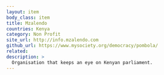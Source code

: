 ```yaml
---
layout: item
body_class: item
title: Mzalendo
countries: Kenya
category: Non Profit
site_url: http://info.mzalendo.com
github_url: https://www.mysociety.org/democracy/pombola/
related: 
description: >
  Organisation that keeps an eye on Kenyan parliament.
---
```

